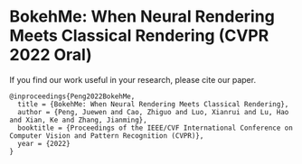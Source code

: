 # BokehMe: When Neural Rendering Meets Classical Rendering (CVPR 2022 Oral)

<!-- ### [Project Page](https://juewenpeng.github.io/BokehMe/) (uncompleted) -->

<!-- PyTorch implementation of our **CVPR2022** paper "BokehMe: When Neural Rendering Meets Classical Rendering". -->


<!-- > **NOTE**: There is a citation mistake in the paper of conference version. The disparity maps in the EBB400 dataset are predicted by MiDaS [1] instead of DPT [2]. We correct it in the arXiv version. <br/>
> [1] Towards Robust Monocular Depth Estimation: Mixing Datasets for Zero-shot Cross-dataset Transfer <br/>
> [2] Vision Transformers for Dense Prediction -->

If you find our work useful in your research, please cite our paper.

```
@inproceedings{Peng2022BokehMe,
  title = {BokehMe: When Neural Rendering Meets Classical Rendering},
  author = {Peng, Juewen and Cao, Zhiguo and Luo, Xianrui and Lu, Hao and Xian, Ke and Zhang, Jianming},
  booktitle = {Proceedings of the IEEE/CVF International Conference on Computer Vision and Pattern Recognition (CVPR)},
  year = {2022}
}
```

